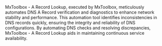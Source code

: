 MxToolbox - A Record Lookup, executed by MxToolbox, meticulously automates DNS A Record verification and diagnostics to enhance network stability and performance. This automation tool identifies inconsistencies in DNS records quickly, ensuring the integrity and reliability of DNS configurations. By automating DNS checks and resolving discrepancies, MxToolbox - A Record Lookup aids in maintaining continuous service availability.
